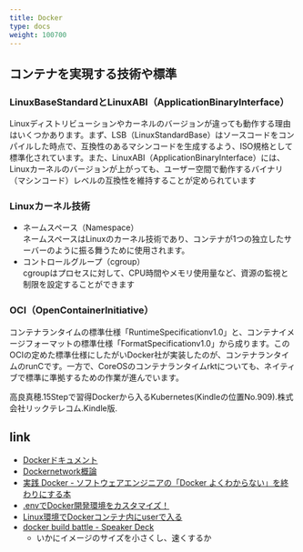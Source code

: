 ```yaml
---
title: Docker
type: docs
weight: 100700
---
```


## コンテナを実現する技術や標準

### LinuxBaseStandardとLinuxABI（ApplicationBinaryInterface）

Linuxディストリビューションやカーネルのバージョンが違っても動作する理由はいくつかあります。まず、LSB（LinuxStandardBase）はソースコードをコンパイルした時点で、互換性のあるマシンコードを生成するよう、ISO規格として標準化されています。また、LinuxABI（ApplicationBinaryInterface）には、Linuxカーネルのバージョンが上がっても、ユーザー空間で動作するバイナリ（マシンコード）レベルの互換性を維持することが定められています

### Linuxカーネル技術

- ネームスペース（Namespace）  
ネームスペースはLinuxのカーネル技術であり、コンテナが1つの独立したサーバーのように振る舞うために使用されます。
- コントロールグループ（cgroup）  
cgroupはプロセスに対して、CPU時間やメモリ使用量など、資源の監視と制限を設定することができます

### OCI（OpenContainerInitiative）

コンテナランタイムの標準仕様「RuntimeSpecificationv1.0」と、コンテナイメージフォーマットの標準仕様「FormatSpecificationv1.0」から成ります。このOCIの定めた標準仕様にしたがいDocker社が実装したのが、コンテナランタイムのrunCです。一方で、CoreOSのコンテナランタイムrktについても、ネイティブで標準に準拠するための作業が進んでいます。  

高良真穂.15Stepで習得Dockerから入るKubernetes(Kindleの位置No.909).株式会社リックテレコム.Kindle版.

## link

- [Dockerドキュメント](https://docs.docker.jp/index.html)
- [Dockernetwork概論](https://qiita.com/TsutomuNakamura/items/ed046ee21caca4a2ffd9)
- [実践 Docker - ソフトウェアエンジニアの「Docker よくわからない」を終わりにする本](https://zenn.dev/suzuki_hoge/books/2022-03-docker-practice-8ae36c33424b59)
- [.envでDocker開発環境をカスタマイズ！](https://zenn.dev/forcia_tech/articles/20230613_hatano_dotenv)
- [Linux環境でDockerコンテナ内にuserで入る](https://zenn.dev/temple_c_tech/articles/exec-container-by-user)
- [docker build battle - Speaker Deck](https://speakerdeck.com/orisano/docker-build-battle?slide=82)
  - いかにイメージのサイズを小さくし、速くするか
